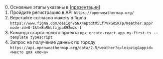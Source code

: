 0. Основные этапы указаны в  [[презентации](Lesson14_React_Weather_App.pdf)]
1. Пройдите регистрацию в API `https://openweathermap.org/`
2. Верстайте согласно макету в figma `https://www.figma.com/design/SNX4eptdtM5Lf7VkGR5KTp/Weather.app?node-id=0-1&t=BaRkLlijpaB92mzs-1`
3. Команда старта нового проекта `npx create-react-app my-first-ts --template typescript`
4. Запрос на получение данных по городу `https://api.openweathermap.org/data/2.5/weather?q=leipzig&appid=<место для ключа>`